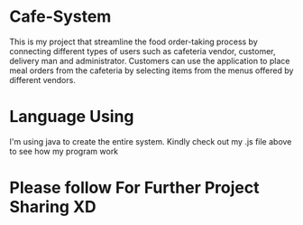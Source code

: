 # Cafe-System
This is my project that streamline the food order-taking process by connecting different types of users such as cafeteria vendor, customer, delivery man and administrator. Customers can use the application to place meal orders from the cafeteria by selecting items from the menus offered by different vendors. 
# Language Using
I'm using java to create the entire system. Kindly check out my .js file above to see how my program work
#  Please follow For Further Project Sharing XD 
